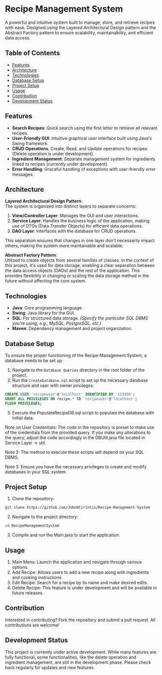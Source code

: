 # Recipe Management System

A powerful and intuitive system built to manage, store, and retrieve recipes with ease. Designed using the Layered Architectural Design pattern and the Abstract Factory pattern to ensure scalability, maintainability, and efficient data access.

## Table of Contents

- [Features](#features)
- [Architecture](#architecture)
- [Technologies](#technologies)
- [Database Setup](#database-setup)
- [Project Setup](#project-setup)
- [Usage](#usage)
- [Contribution](#contribution)
- [Development Status](#development-status)

## Features

- **Search Recipes**: Quick search using the first letter to retrieve all relevant recipes.
- **User-Friendly GUI**: Intuitive graphical user interface built using Java's Swing framework.
- **CRUD Operations**: Create, Read, and Update operations for recipes. (Delete operation is under development).
- **Ingredient Management**: Separate management system for ingredients linked to recipes (currently under development).
- **Error Handling**: Graceful handling of exceptions with user-friendly error messages.

## Architecture

**Layered Architectural Design Pattern**:  
The system is organized into distinct layers to separate concerns:

1. **View/Controller Layer**: Manages the GUI and user interactions.
2. **Service Layer**: Handles the business logic of the application, making use of DTOs (Data Transfer Objects) for efficient data operations.
3. **DAO Layer**: Interfaces with the database for CRUD operations.

This separation ensures that changes in one layer don't necessarily impact others, making the system more maintainable and scalable.

**Abstract Factory Pattern**:  
Utilized to create objects from several families of classes. In the context of this project, it's used for data storage, enabling a clear separation between the data access objects (DAOs) and the rest of the application. This provides flexibility in changing or scaling the data storage method in the future without affecting the core system.

## Technologies

- **Java**: Core programming language.
- **Swing**: Java library for the GUI.
- **SQL**: For structured data storage. _(Specify the particular SQL DBMS you're using, e.g., MySQL, PostgreSQL, etc.)_
- **Maven**: Dependency management and project organization.

## Database Setup

To ensure the proper functioning of the Recipe Management System, a database needs to be set up:

1. Navigate to the `Database Queries` directory in the root folder of the project.
2. Run the `CreateDatabase.sql` script to set up the necessary database structure and user with owner privileges:

```sql
CREATE USER 'recipeuser'@'localhost' IDENTIFIED BY '123456';
GRANT ALL PRIVILEGES ON recipe.* TO 'recipeuser'@'localhost';
FLUSH PRIVILEGES;
```

3. Execute the PopulateRecipeDB.sql script to populate the database with initial data.
   
Note on User Credentials: The code in the repository is preset to make use of the credentials from the provided query. If you make any alterations to the query, adjust the code accordingly in the DBUtil.java file located in Service Layer -> util.

Note 2: The method to execute these scripts will depend on your SQL DBMS.

Note 3: Ensure you have the necessary privileges to create and modify databases in your SQL system.

## Project Setup

1. Clone the repository:
```sh
git clone https://github.com/JohnNtirintis/Recipe-Management-System
```

2. Navigate to the project directory:
```sh
cd RecipeManagementSystem
```

3. Compile and run the Main.java to start the application.

## Usage

1. Main Menu: Launch the application and navigate through various options.
2. Add Recipe: Allows users to add a new recipe along with ingredients and cooking instructions.
3. Edit Recipe: Search for a recipe by its name and make desired edits.
4. Delete Recipe: This feature is under development and will be available in future releases.

## Contribution
Interested in contributing? Fork the repository and submit a pull request. All contributions are welcome!

## Development Status
This project is currently under active development. While many features are fully functional, some functionalities, like the delete operation and ingredient management, are still in the development phase. Please check back regularly for updates and new features.
